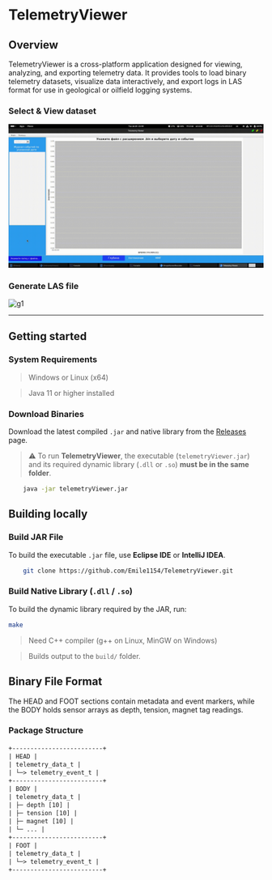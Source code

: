 # TelemetryViewer
## Overview
TelemetryViewer is a cross-platform application designed for viewing, analyzing, and exporting telemetry data. It provides tools to load binary telemetry datasets, visualize data interactively, and export logs in LAS format for use in geological or oilfield logging systems.

### Select & View dataset

![g1](readme_resources/las_review.gif)

### Generate LAS file

![g1](readme_resources/export_las.gif)

---

## Getting started
### System Requirements
> Windows or Linux (x64)

> Java 11 or higher installed

### Download Binaries

Download the latest compiled `.jar` and native library from the [Releases](https://github.com/Emile1154/TelemetryViewer/releases) page.
> ⚠️  To run **TelemetryViewer**, the executable (`telemetryViewer.jar`) and its required dynamic library (`.dll` or `.so`) **must be in the same folder**.

```bash
    java -jar telemetryViewer.jar
``` 

## Building locally

### Build JAR File 

To build the executable `.jar` file, use **Eclipse IDE** or **IntelliJ IDEA**.
```bash
    git clone https://github.com/Emile1154/TelemetryViewer.git
``` 

###  Build Native Library (`.dll` / `.so`)

To build the dynamic library required by the JAR, run:
```bash
make
```
> Need C++ compiler (g++ on Linux, MinGW on Windows) 

> Builds output to the `build/` folder.


## Binary File Format
The HEAD and FOOT sections contain metadata and event markers, while the BODY holds sensor arrays as depth, tension, magnet tag readings.
### Package Structure
```
+-------------------------+
| HEAD |
| telemetry_data_t |
| └─> telemetry_event_t |
+-------------------------+
| BODY |
| telemetry_data_t |
| ├─ depth [10] |
| ├─ tension [10] |
| ├─ magnet [10] |
| └─ ... |
+-------------------------+
| FOOT |
| telemetry_data_t |
| └─> telemetry_event_t |
+-------------------------+
```